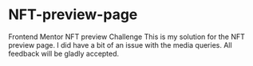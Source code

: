 # NFT-preview-page
Frontend Mentor NFT preview Challenge
This is my solution for the NFT preview page. I did have a bit of an issue with the media queries. All feedback will be gladly accepted.
